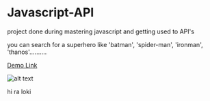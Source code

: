 # Javascript-API
project done during mastering javascript and getting used to API's

you can search for a superhero like 'batman', 'spider-man', 'ironman', 'thanos'..........

[Demo Link](https://lokesh-04.github.io/Javascript-API/)


![alt text](https://github.com/Lokesh-04/Javascript-API/blob/master/demo%20image.png)

hi ra loki
